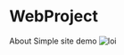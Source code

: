 # WebProject
About Simple site demo
![loi](https://user-images.githubusercontent.com/32732984/47776589-27b01f80-dd0c-11e8-8629-e0ecc5e6ab9c.jpeg)
